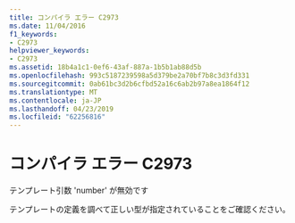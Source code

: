 ```yaml
---
title: コンパイラ エラー C2973
ms.date: 11/04/2016
f1_keywords:
- C2973
helpviewer_keywords:
- C2973
ms.assetid: 18b4a1c1-0ef6-43af-887a-1b5b1ab88d5b
ms.openlocfilehash: 993c5187239598a5d379be2a70bf7b8c3d3fd331
ms.sourcegitcommit: 0ab61bc3d2b6cfbd52a16c6ab2b97a8ea1864f12
ms.translationtype: MT
ms.contentlocale: ja-JP
ms.lasthandoff: 04/23/2019
ms.locfileid: "62256816"
---
```

# <a name="compiler-error-c2973"></a>コンパイラ エラー C2973

テンプレート引数 'number' が無効です

テンプレートの定義を調べて正しい型が指定されていることをご確認ください。